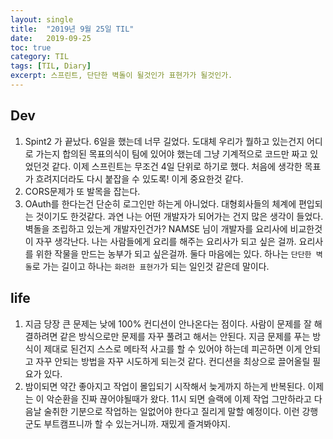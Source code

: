 ```yaml
---
layout:	single
title:	"2019년 9월 25일 TIL"
date:	2019-09-25
toc: true
category: TIL
tags: [TIL, Diary]
excerpt: 스프린트, 단단한 벽돌이 될것인가 표현가가 될것인가.
---
```


## Dev
1. Spint2 가 끝났다. 6일을 했는데 너무 길었다. 도대체 우리가 뭘하고 있는건지 어디로 가는지 합의된 목표의식이 팀에 있어야 했는데 그냥 기계적으로 코드만 짜고 있었던것 같다. 이제 스프린트는 무조건 4일 단위로 하기로 했다. 처음에 생각한 목표가 흐려지더라도 다시 붙잡을 수 있도록! 이게 중요한것 같다.
2. CORS문제가 또 발목을 잡는다.
3. OAuth를 한다는건 단순히 로그인만 하는게 아니었다. 대형회사들의 체계에 편입되는 것이기도 한것같다. 과연 나는 어떤 개발자가 되어가는 건지 많은 생각이 들었다. 벽돌을 조립하고 있는게 개발자인건가? NAMSE 님이 개발자를 요리사에 비교한것이 자꾸 생각난다. 나는 사람들에게 요리를 해주는 요리사가 되고 싶은 걸까. 요리사를 위한 작물을 만드는 농부가 되고 싶은걸까. 둘다 마음에는 있다. 하나는 `단단한 벽돌`로 가는 길이고 하나는 `화려한 표현가`가 되는 일인것 같은데 말이다.

## life
1. 지금 당장 큰 문제는 낮에 100% 컨디션이 안나온다는 점이다. 사람이 문제를 잘 해결하려면 같은 방식으로만 문제를 자꾸 풀려고 해서는 안된다. 지금 문제를 푸는 방식이 제대로 된건지 스스로 메타적 사고를 할 수 있어야 하는데 피곤하면 이게 안되고 자꾸 안되는 방법을 자꾸 시도하게 되는것 같다. 컨디션을 최상으로 끌어올릴 필요가 있다.
2. 밤이되면 약간 좋아지고 작업이 몰입되기 시작해서 늦게까지 하는게 반복된다. 이제는 이 악순환을 진짜 끊어야될때가 왔다. 11시 되면 슬랙에 이제 작업 그만하라고 다음날 술취한 기분으로 작업하는 일없어야 한다고 질리게 말할 예정이다. 이런 강행군도 부트캠프니까 할 수 있는거니까. 재밌게 즐겨봐야지.
  